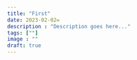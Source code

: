 ```yaml
---
title: "First"
date: 2023-02-02=
description : "Description goes here..."
tags: [""]
image : ""
draft: true
---
```


